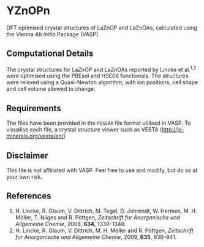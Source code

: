 # YZnOPn

DFT optimised crystal structures of LaZnOP and LaZnOAs, calculated using the Vienna *Ab initio* Package (VASP).

## Computational Details

The crystal structures for LaZnOP and LaZnOAs reported by Lincke et al.<sup>1,2</sup> were optimised using the PBEsol and HSE06 functionals. The structures were relaxed using a Quasi-Newton algorithm, with ion positions, cell shape and cell volume allowed to change.

## Requirements

The files have been provided in the `POSCAR` file format utilised in VASP. To visualise each file, a crystal structure viewer such as VESTA (http://jp-minerals.org/vesta/en/)

## Disclaimer

This file is not affiliated with VASP. Feel free to use and modify, but do so at your own risk.

## References

1. H. Lincke, R. Glaum, V. Dittrich, M. Tegel, D. Johrendt, W. Hermes, M. H. Möller, T. Nilges and R. Pöttgen, *Zeitschrift fur Anorganische und Allgemeine Chemie*, 2008, **634**, 1339–1348.
2. H. Lincke, R. Glaum, V. Dittrich, M. H. Möller and R. Pöttgen, *Zeitschrift fur Anorganische und Allgemeine Chemie*, 2009, **635**, 936–941.
